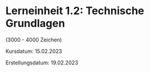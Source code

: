 # Lerneinheit 1.2: Technische Grundlagen

(3000 - 4000 Zeichen)

Kursdatum: 15.02.2023 
>
Erstellungsdatum: 19.02.2023
